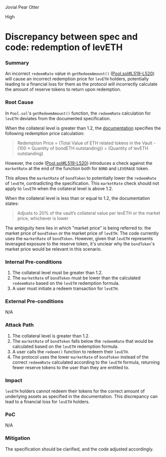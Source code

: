 Jovial Pear Otter

High

# Discrepancy between spec and code: redemption of levETH

### Summary

An incorrect `redeemRate` value in `getRedeemAmount()` ([Pool.sol#L519-L520](https://github.com/sherlock-audit/2024-12-plaza-finance/blob/main/plaza-evm/src/Pool.sol#L519-L520)) will cause an incorrect redemption price for `levETH` holders, potentially leading to a financial loss for them as the protocol will incorrectly calculate the amount of reserve tokens to return upon redemption.

### Root Cause

In `Pool.sol`'s `getRedeemAmount()` function, the `redeemRate` calculation for `levETH` deviates from the documented specification.

When the collateral level is greater than 1.2, the [documentation](https://convexitylabs.notion.site/Redeem-Sell-12f3b6744d76814c8cc8f7619d68d377) specifies the following redemption price calculation:

> Redemption Price = (Total Value of ETH related tokens in the Vault - (100 × Quantity of bondETH outstanding)) ÷ (Quantity of levETH outstanding)

However, the code ([Pool.sol#L519-L520](https://github.com/sherlock-audit/2024-12-plaza-finance/blob/main/plaza-evm/src/Pool.sol#L519-L520)) introduces a check against the `marketRate` at the end of the function both for `BOND` and `LEVERAGE` token.

This allows the `marketRate` of `bondToken` to potentially lower the `redeemRate` of `levETH`, contradicting the specification. This `marketRate` check should not apply to `levETH` when the collateral level is above 1.2.

When the collateral level is less than or equal to 1.2, the documentation states:

> Adjusts to 20% of the vault’s collateral value per levETH or the market price, whichever is lower

The ambiguity here lies in which "market price" is being referred to: the market price of `bondToken` or the market price of `levETH`. The code currently uses the `marketRate` of `bondToken`. However, given that `levETH` represents leveraged exposure to the reserve token, it's unclear why the `bondToken`'s market price would be relevant in this scenario.


### Internal Pre-conditions

1.  The collateral level must be greater than 1.2.
2.  The `marketRate` of `bondToken` must be lower than the calculated `redeemRate` based on the `levETH` redemption formula.
3. A user must initiate a redeem transaction for `levETH`.

### External Pre-conditions

N/A

### Attack Path

1. The collateral level is greater than 1.2.
2. The `marketRate` of `bondToken` falls below the `redeemRate` that would be calculated based on the `levETH` redemption formula.
3. A user calls the `redeem()` function to redeem their `levETH`.
4. The protocol uses the lower `marketRate` of `bondToken` instead of the correct `redeemRate` calculated according to the `levETH` formula, returning fewer reserve tokens to the user than they are entitled to.

### Impact

`levETH` holders cannot redeem their tokens for the correct amount of underlying assets as specified in the documentation. This discrepancy can lead to a financial loss for `levETH` holders.

### PoC

N/A

### Mitigation

The specification should be clarified, and the code adjusted accordingly.